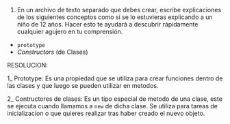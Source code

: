 1. En un archivo de texto separado que debes crear, escribe explicaciones de los siguientes conceptos como si se lo estuvieras explicando a un niño de 12 años. Hacer esto te ayudará a descubrir rápidamente cualquier agujero en tu comprensión.

* `prototype`
* _Constructors_ (de Clases)

RESOLUCION:

1_ Prototype: Es una propiedad que se utiliza para crear funciones dentro de las clases y que luego se pueden utilizar en metodos.

2_ Contructores de clases: Es un tipo especial de metodo de una clase, este se ejecuta cuando llamamos a `new` de dicha clase. Se utiliza para tareas de inicializacion o que quieres realizar tras haber creado el nuevo objeto.